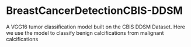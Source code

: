 # BreastCancerDetectionCBIS-DDSM
A VGG16 tumor classification model built on the CBIS DDSM Dataset. Here we use the model to classify benign calcifications from malignant calcifications
